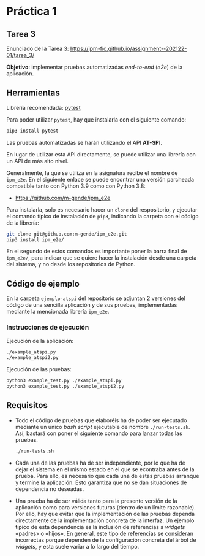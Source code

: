 # Práctica 1

## Tarea 3

Enunciado de la Tarea 3: <https://ipm-fic.github.io/assignment--202122-01/tarea_3/>

**Objetivo**: implementar pruebas automatizadas _end-to-end_ (_e2e_) de la aplicación.


## Herramientas

Librería recomendada: [pytest](https://docs.pytest.org/en/6.2.x/)

Para poder utilizar `pytest`, hay que instalarla con el siguiente comando:
```bash
pip3 install pytest
```

Las pruebas automatizadas se harán utilizando el API **AT-SPI**.

En lugar de utilizar esta API directamente, se puede utilizar una librería con un API de más alto nivel.

Generalmente, la que se utiliza en la asignatura recibe el nombre de `ipm_e2e`. En el siguiente enlace se puede encontrar una versión parcheada compatible tanto con Python 3.9 como con Python 3.8: 

- <https://github.com/m-gende/ipm_e2e>

Para instalarla, solo es necesario hacer un `clone` del respositorio, y ejecutar el comando típico de instalación de `pip3`, indicando la carpeta con el código de la librería:

```bash
git clone git@github.com:m-gende/ipm_e2e.git
pip3 install ipm_e2e/
```

En el segundo de estos comandos es importante poner la barra final de `ipm_e2e/`, para indicar que se quiere hacer la instalación desde una carpeta del sistema, y no desde los repositorios de Python.


## Código de ejemplo

En la carpeta `ejemplo-atspi` del repositorio se adjuntan 2 versiones del código de una sencilla aplicación y de sus pruebas, implementadas mediante la mencionada librería `ipm_e2e`.

### Instrucciones de ejecución

Ejecución de la aplicación:
```bash
./example_atspi.py
./example_atspi2.py
```

Ejecución de las pruebas:
```bash
python3 example_test.py ./example_atspi.py
python3 example_test.py ./example_atspi2.py
```


## Requisitos

* Todo el código de pruebas que elaboréis ha de poder ser ejecutado mediante un único _bash script_ ejecutable de nombre `./run-tests.sh`. Así, bastará con poner el siguiente comando para lanzar todas las pruebas.
  ```bash
  ./run-tests.sh
  ```

* Cada una de las pruebas ha de ser independiente, por lo que ha de dejar el sistema en el mismo estado en el que se econtraba antes de la prueba. Para ello, es necesario que cada una de estas pruebas arranque y termine la aplicación. Esto garantiza que no se dan situaciones de dependencia no deseadas.

* Una prueba ha de ser válida tanto para la presente versión de la aplicación como para versiones futuras (dentro de un límite razonable). Por ello, hay que evitar que la implementación de las pruebas dependa directamente de la implementación concreta de la interfaz. Un ejemplo típico de esta dependencia es la inclusión de referencias a _widgets_ «padres» o «hijos». En general, este tipo de referencias se consideran incorrectas porque dependen de la configuración concreta del árbol de _widgets_, y esta suele variar a lo largo del tiempo.

